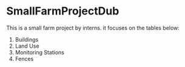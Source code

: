 # SmallFarmProjectDub

This is a small farm project by interns. it focuses on the tables below:

1. Buildings
2. Land Use
3. Monitoring Stations
4. Fences
